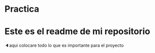 # Practica
<h1> Este es el readme de mi repositorio </h1>

:speaker:aqui colocare todo lo que es importante para el proyecto
